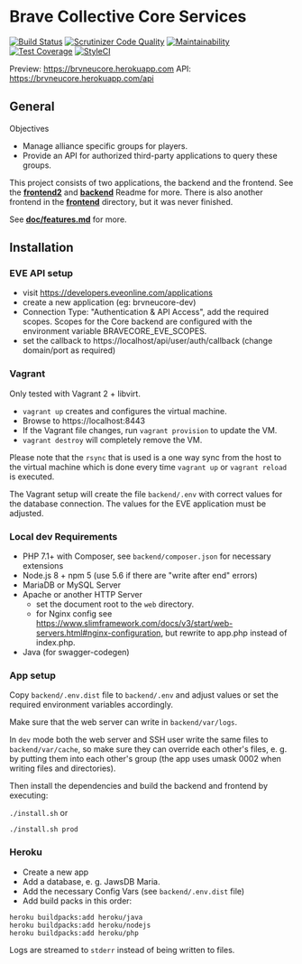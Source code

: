 # Brave Collective Core Services

[![Build Status](https://api.travis-ci.org/tkhamez/brvneucore.svg?branch=master)](https://travis-ci.org/tkhamez/brvneucore)
[![Scrutinizer Code Quality](https://scrutinizer-ci.com/g/tkhamez/brvneucore/badges/quality-score.png?b=master)](https://scrutinizer-ci.com/g/tkhamez/brvneucore/?branch=master)
[![Maintainability](https://api.codeclimate.com/v1/badges/90884db4cd12869fdcfe/maintainability)](https://codeclimate.com/github/tkhamez/brvneucore/maintainability)
[![Test Coverage](https://api.codeclimate.com/v1/badges/90884db4cd12869fdcfe/test_coverage)](https://codeclimate.com/github/tkhamez/brvneucore/test_coverage)
[![StyleCI](https://styleci.io/repos/115431007/shield?branch=master)](https://styleci.io/repos/115431007)

Preview: https://brvneucore.herokuapp.com
API: https://brvneucore.herokuapp.com/api

## General

Objectives
- Manage alliance specific groups for players.
- Provide an API for authorized third-party applications to query these groups.

This project consists of two applications, the backend and the frontend.
See the [**frontend2**](frontend2/README.md) and [**backend**](backend/README.md) Readme for more. There is also 
another frontend in the [**frontend**](frontend) directory, but it was never finished.

See [**doc/features.md**](doc/features.md) for more.

## Installation

### EVE API setup

- visit https://developers.eveonline.com/applications
- create a new application (eg: brvneucore-dev)
- Connection Type: "Authentication & API Access", add the required scopes. Scopes for the Core backend
are configured with the environment variable BRAVECORE_EVE_SCOPES.
- set the callback to https://localhost/api/user/auth/callback (change domain/port as required)

### Vagrant

Only tested with Vagrant 2 + libvirt.

- `vagrant up` creates and configures the virtual machine.
- Browse to https://localhost:8443
- If the Vagrant file changes, run `vagrant provision` to update the VM.
- `vagrant destroy` will completely remove the VM.

Please note that the `rsync` that is used is a one way sync from the host to the virtual
machine which is done every time `vagrant up` or `vagrant reload` is executed.

The Vagrant setup will create the file `backend/.env` with correct values for the database connection.
The values for the EVE application must be adjusted.

### Local dev Requirements

* PHP 7.1+ with Composer, see `backend/composer.json` for necessary extensions
* Node.js 8 + npm 5 (use 5.6 if there are "write after end" errors)
* MariaDB or MySQL Server
* Apache or another HTTP Server
    * set the document root to the `web` directory.
    * for Nginx config see https://www.slimframework.com/docs/v3/start/web-servers.html#nginx-configuration,
      but rewrite to app.php instead of index.php.
* Java (for swagger-codegen)

### App setup

Copy `backend/.env.dist` file to `backend/.env` and adjust values or
set the required environment variables accordingly.

Make sure that the web server can write in `backend/var/logs`.

In `dev` mode both the web server and SSH user write the same files to `backend/var/cache`,
so make sure they can override each other's files, e. g. by putting them into each other's group
(the app uses umask 0002 when writing files and directories).

Then install the dependencies and build the backend and frontend by executing:

`./install.sh` or

`./install.sh prod`

### Heroku

- Create a new app
- Add a database, e. g. JawsDB Maria.
- Add the necessary Config Vars (see `backend/.env.dist` file)
- Add build packs in this order:
```
heroku buildpacks:add heroku/java
heroku buildpacks:add heroku/nodejs
heroku buildpacks:add heroku/php
```

Logs are streamed to `stderr` instead of being written to files.
